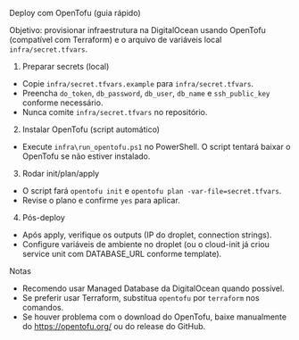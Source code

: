 Deploy com OpenTofu (guia rápido)

Objetivo: provisionar infraestrutura na DigitalOcean usando OpenTofu (compatível com Terraform) e o arquivo de variáveis local `infra/secret.tfvars`.

1) Preparar secrets (local)
- Copie `infra/secret.tfvars.example` para `infra/secret.tfvars`.
- Preencha `do_token`, `db_password`, `db_user`, `db_name` e `ssh_public_key` conforme necessário.
- Nunca comite `infra/secret.tfvars` no repositório.

2) Instalar OpenTofu (script automático)
- Execute `infra\run_opentofu.ps1` no PowerShell. O script tentará baixar o OpenTofu se não estiver instalado.

3) Rodar init/plan/apply
- O script fará `opentofu init` e `opentofu plan -var-file=secret.tfvars`.
- Revise o plano e confirme `yes` para aplicar.

4) Pós-deploy
- Após apply, verifique os outputs (IP do droplet, connection strings).
- Configure variáveis de ambiente no droplet (ou o cloud-init já criou service unit com DATABASE_URL conforme template).

Notas
- Recomendo usar Managed Database da DigitalOcean quando possível.
- Se preferir usar Terraform, substitua `opentofu` por `terraform` nos comandos.
- Se houver problema com o download do OpenTofu, baixe manualmente do https://opentofu.org/ ou do release do GitHub.
